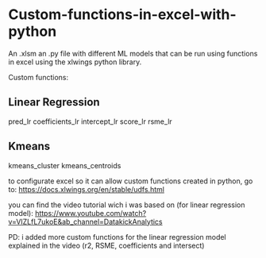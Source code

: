 # Custom-functions-in-excel-with-python




An .xlsm an .py file with different ML models that can be run using functions in excel using the xlwings python library.

Custom functions:

## Linear Regression
pred_lr
coefficients_lr
intercept_lr
score_lr
rsme_lr

## Kmeans
kmeans_cluster
kmeans_centroids





to configurate excel so it can allow custom functions created in python, go to:
https://docs.xlwings.org/en/stable/udfs.html





you can find the video tutorial wich i was based on (for linear regression model):
https://www.youtube.com/watch?v=VIZLfL7ukoE&ab_channel=DatakickAnalytics

PD: i added more custom functions for the linear regression model explained in the video (r2, RSME, coefficients and intersect)

